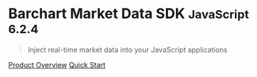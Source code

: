 # Barchart Market Data SDK <small>JavaScript 6.2.4</small>

> Inject real-time market data into your JavaScript applications

[Product Overview](/content/product_overview)
[Quick Start](/content/quick_start)
